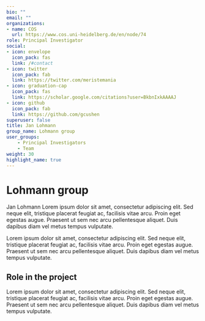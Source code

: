 ```yaml
---
bio: ""
email: ""
organizations:
- name: COS
  url: https://www.cos.uni-heidelberg.de/en/node/74
role: Principal Investigator
social:
- icon: envelope
  icon_pack: fas
  link: /#contact
- icon: twitter
  icon_pack: fab
  link: https://twitter.com/meristemania
- icon: graduation-cap
  icon_pack: fas
  link: https://scholar.google.com/citations?user=BkbnIxkAAAAJ
- icon: github
  icon_pack: fab
  link: https://github.com/gcushen
superuser: false
title: Jan Lohmann
group_name: Lohmann group
user_groups:
    - Principal Investigators
    - Team
weight: 30
highlight_name: true
---
```


# Lohmann group

Jan Lohmann Lorem ipsum dolor sit amet, consectetur adipiscing elit. Sed neque elit, tristique placerat feugiat ac, facilisis vitae arcu. Proin eget egestas augue. Praesent ut sem nec arcu pellentesque aliquet. Duis dapibus diam vel metus tempus vulputate.

Lorem ipsum dolor sit amet, consectetur adipiscing elit. Sed neque elit, tristique placerat feugiat ac, facilisis vitae arcu. Proin eget egestas augue. Praesent ut sem nec arcu pellentesque aliquet. Duis dapibus diam vel metus tempus vulputate.

## Role in the project

Lorem ipsum dolor sit amet, consectetur adipiscing elit. Sed neque elit, tristique placerat feugiat ac, facilisis vitae arcu. Proin eget egestas augue. Praesent ut sem nec arcu pellentesque aliquet. Duis dapibus diam vel metus tempus vulputate.
